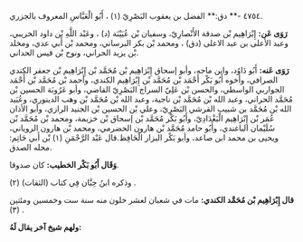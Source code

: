 ٤٧٥٤ -** دق:** الفضل بن يعقوب البَصْرِيّ (١) ، أَبُو الْعَبَّاسِ المعروف بالجزري.

**رَوَى عَن:** إِبْرَاهِيم بْن صدقة الأَنْصارِيّ، وسفيان بْن عُيَيْنَة (د) ، وعَبْد اللَّهِ بْن داود الخريبي، وعبد الأعلى بن عبد الاعلى (دق) ، ومحمد بْن بكر البرساني، ومحمد بْن أَبي عدي، ومخلد بْن يزيد الحراني، ونوح بْن قيس الحداني.

**رَوَى عَنه:** أَبُو دَاوُد، وابن ماجه، وأبو إسحاق إِبْرَاهِيم بْن مُحَمَّد بْن إِبْرَاهِيم بْن جعفر الكندي الصرافي، وأخوه أَبُو بَكْر أَحْمَد بْن مُحَمَّد بْن إِبْرَاهِيم الكندي، وأحمد بْن مُحَمَّد بْن أَحْمَد الجواربي الواسطي، والحسن بْن عَلِيّ السراج البَصْرِيّ القاضي، وأبو عَرُوبَة الحسين بْن مُحَمَّد الحراني، وعبد الله بْن مُحَمَّد بْن ناجية، وعبد الله بْن مُحَمَّد بْن وهب الدينوري، وعُبَيد الله بْن مُحَمَّد بن شبيب القرشي البَصْرِيّ، وعلي بْن الحسين بْن الجنيد الرازي، وأبو الأذان عُمَر بْن إِبْرَاهِيم الْبَغْدَادِيّ، وأَبُو بَكْر مُحَمَّد بْن إسحاق بْن خزيمة، ومحمد بْن مُحَمَّد بْن سُلَيْمان الباغندي، وأَبُو حامد مُحَمَّد بْن هارون الحضرمي، ومحمد بْن هارون الروياني، ويحيى بن محمد ابن صاعد، وأبو بَكْر البزار الْحَافِظ.قال عَبْد الرَّحْمَنِ (١) بْن أَبي حَاتِم: محله الصدق.

**وَقَال أَبُو بَكْر الخطيب:** كان صدوقا.

وذكره ابنُ حِبَّان فِي كتاب (الثقات) (٢) .

**قال إِبْرَاهِيم بْن مُحَمَّد الكندي:** مات في شعبان لعشر خلون منه سنة ست وخمسين ومئتين (٣) .

**ولهم شيخ آخر يقال لَهُ:**